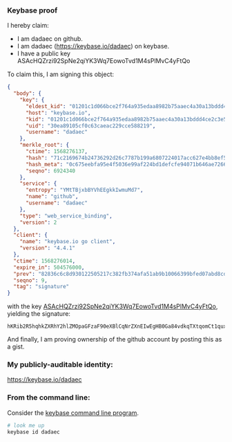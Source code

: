 ### Keybase proof

I hereby claim:

  * I am dadaec on github.
  * I am dadaec (https://keybase.io/dadaec) on keybase.
  * I have a public key ASAcHQZrzi92SpNe2qiYK3Wq7EowoTvd1M4sPlMvC4yFtQo

To claim this, I am signing this object:

```json
{
  "body": {
    "key": {
      "eldest_kid": "01201c1d066bce2f764a935edaa8982b75aaec4a30a13bddd4ce2c3e532f0b8c85b50a",
      "host": "keybase.io",
      "kid": "01201c1d066bce2f764a935edaa8982b75aaec4a30a13bddd4ce2c3e532f0b8c85b50a",
      "uid": "30ea89105cf0c63caeac229cce588219",
      "username": "dadaec"
    },
    "merkle_root": {
      "ctime": 1568276137,
      "hash": "71c2169674b24736292d26c7787b199a6807224017acc627e4bb8ef53194b9d79427194b6d4fb7b9d0719277cd7555a4b18f8fdfc1e90fe9527cbb045a64ef00",
      "hash_meta": "0c675eebfa95e4f5036e99af224bd1defcfe94071b646ae7266c21baa05f607e",
      "seqno": 6924340
    },
    "service": {
      "entropy": "YMtTBjxbBYVhEEgkkIwmuMd7",
      "name": "github",
      "username": "dadaec"
    },
    "type": "web_service_binding",
    "version": 2
  },
  "client": {
    "name": "keybase.io go client",
    "version": "4.4.1"
  },
  "ctime": 1568276014,
  "expire_in": 504576000,
  "prev": "82836c6c8d930122505217c382fb374afa51ab9b10066399bfed07abd8cda69d",
  "seqno": 9,
  "tag": "signature"
}
```

with the key [ASAcHQZrzi92SpNe2qiYK3Wq7EowoTvd1M4sPlMvC4yFtQo](https://keybase.io/dadaec), yielding the signature:

```
hKRib2R5hqhkZXRhY2hlZMOpaGFzaF90eXBlCqNrZXnEIwEgHB0Ga84vdkqTXtqomCt1quxKMKE73dTOLD5TLwuMhbUKp3BheWxvYWTESpcCCcQggoNsbI2TASJQUhfDgvs3SvpRq5sQBmOZv+0Hq9jNpp3EIDQJ07nqh1Mm7EpPOAnqOiHp0NQsVaT6XJWfjzJ1O6hlAgHCo3NpZ8RAvN5qDkxojBFp5Q5nfkj3nJ02PZoAyZWhKjQFe9B58L72MrUweKgtj7e0fQK22TViNOKXlDKTAkdxSZSCEJbEBqhzaWdfdHlwZSCkaGFzaIKkdHlwZQildmFsdWXEIF1bY1xsEL6skoLWShc6qK1Ge8vYr6vR1o7l5G5JtppBo3RhZ80CAqd2ZXJzaW9uAQ==

```

And finally, I am proving ownership of the github account by posting this as a gist.

### My publicly-auditable identity:

https://keybase.io/dadaec

### From the command line:

Consider the [keybase command line program](https://keybase.io/download).

```bash
# look me up
keybase id dadaec
```
